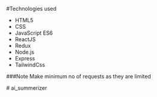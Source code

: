 #Technologies used
- HTML5
- CSS
- JavaScript ES6 
- ReactJS 
- Redux
- Node.js
- Express
- TailwindCss

###Note
Make minimum no of requests as they are limited

#   a i _ s u m m e r i z e r  
 